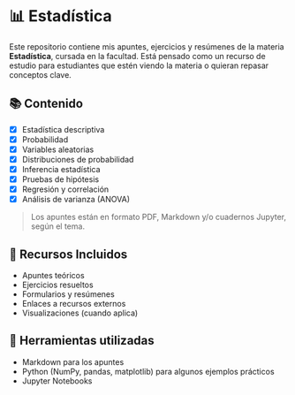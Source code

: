# 📊 Estadística

Este repositorio contiene mis apuntes, ejercicios y resúmenes de la materia **Estadística**, cursada en la facultad. Está pensado como un recurso de estudio para estudiantes que estén viendo la materia o quieran repasar conceptos clave.

## 📚 Contenido

- [x] Estadística descriptiva  
- [x] Probabilidad  
- [x] Variables aleatorias  
- [x] Distribuciones de probabilidad  
- [x] Inferencia estadística  
- [x] Pruebas de hipótesis  
- [x] Regresión y correlación  
- [x] Análisis de varianza (ANOVA)  

> Los apuntes están en formato PDF, Markdown y/o cuadernos Jupyter, según el tema.

## 🧠 Recursos Incluidos

- Apuntes teóricos
- Ejercicios resueltos
- Formularios y resúmenes
- Enlaces a recursos externos
- Visualizaciones (cuando aplica)

## 🔧 Herramientas utilizadas

- Markdown para los apuntes
- Python (NumPy, pandas, matplotlib) para algunos ejemplos prácticos
- Jupyter Notebooks


